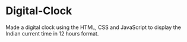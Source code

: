 # Digital-Clock
Made a digital clock using the HTML, CSS and JavaScript to display the Indian current time in 12 hours format. 

